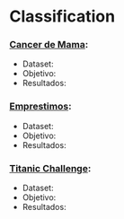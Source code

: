 # Classification

### [Cancer de Mama]():
- Dataset:
- Objetivo:
- Resultados:

### [Emprestimos]():
- Dataset:
- Objetivo:
- Resultados:

### [Titanic Challenge]():
- Dataset:
- Objetivo:
- Resultados:
